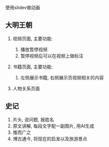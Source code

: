 
使用slidev做动画


## 大明王朝

1. 视频页面, 主要功能:
    1. 播放暂停视频
    2. 暂停视频后可以在视频上做标注

2. 书籍页面, 主要功能:
    1. 左侧展示书籍, 右侧展示页视频相关的内容

3. 人物关系页面



## 史记


1. 片头, 说问题, 报姓名
2. 原文讲解, 每段文字配一副图片, 用AI生成
3. 推而广之
4. 博古通今, 将现在的启发以及旅游景点

